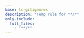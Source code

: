 ```yaml
---
base: lc-gitignores
description: "Temp rule for **/*"
only-include:
  full_files:
    - "**/*"
---
```

